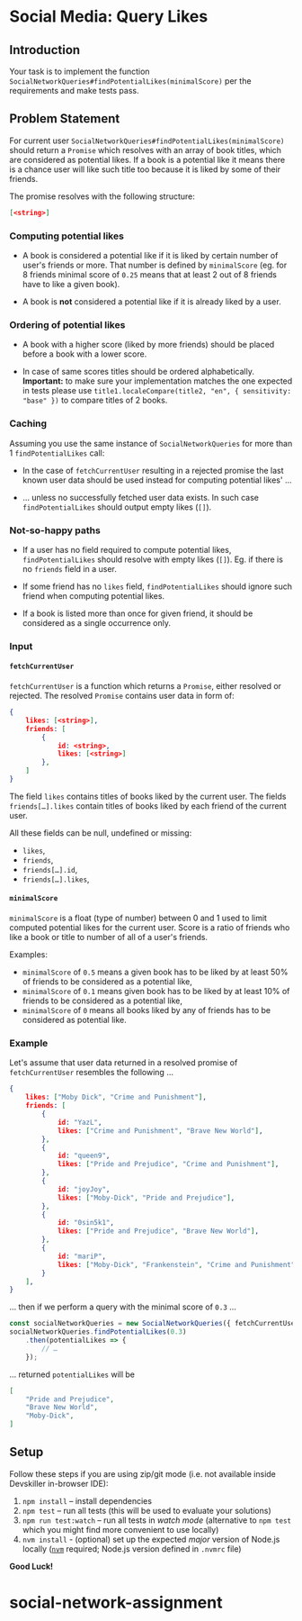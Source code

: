 # Social Media: Query Likes

## Introduction

Your task is to implement the function `SocialNetworkQueries#findPotentialLikes(minimalScore)`
per the requirements and make tests pass.

## Problem Statement

For current user `SocialNetworkQueries#findPotentialLikes(minimalScore)` should return a `Promise` which resolves with an array of book titles, which are considered as potential likes. If a book is a potential like it means there is a chance user will like such title too because it is liked by some of their friends.

The promise resolves with the following structure:

```json
[<string>]
```

### Computing potential likes

* A book is considered a potential like if it is liked by certain number of user's friends or more. That number is defined by `minimalScore` (eg. for 8 friends minimal score of `0.25` means that at least 2 out of 8 friends have to like a given book).

* A book is **not** considered a potential like if it is already liked by a user.

### Ordering of potential likes

* A book with a higher score (liked by more friends) should be placed before a book with a lower score.

* In case of same scores titles should be ordered alphabetically. **Important:** to make sure your implementation matches the one expected in tests please use `title1.localeCompare(title2, "en", { sensitivity: "base" })` to compare titles of 2 books.

### Caching

Assuming you use the same instance of `SocialNetworkQueries` for more than 1 `findPotentialLikes` call: 

* In the case of `fetchCurrentUser` resulting in a rejected promise the last known user data should be used instead for computing potential likes' ...

* … unless no successfully fetched user data exists. In such case `findPotentialLikes` should output empty likes (`[]`). 

### Not-so-happy paths

* If a user has no field required to compute potential likes, `findPotentialLikes` should resolve with empty likes (`[]`). Eg. if there is no `friends` field in a user.

* If some friend has no `likes` field, `findPotentialLikes` should ignore such friend when computing potential likes.

* If a book is listed more than once for given friend, it should be considered as a single occurrence only.
 
### Input

#### `fetchCurrentUser`

`fetchCurrentUser` is a function which returns a `Promise`,
either resolved or rejected. The resolved `Promise` contains
user data in form of:

```json
{
    likes: [<string>],
    friends: [
        { 
            id: <string>,
            likes: [<string>]
        },
    ]
}
```

The field `likes` contains titles of books liked by the current user. The fields `friends[…].likes` contain titles of books liked by each friend of the current user.      

All these fields can be null, undefined or missing:

* `likes`,
* `friends`,
* `friends[…].id`,
* `friends[…].likes`,

#### `minimalScore`

`minimalScore` is a float (type of number) between 0 and 1 used to limit computed potential likes for the current user. Score is a ratio of friends who like a book or title to number of all of a user's friends.

Examples:

* `minimalScore` of `0.5` means a given book has to be liked by at least 50% of friends to be considered as a potential like,     
* `minimalScore` of `0.1` means given book has to be liked by at least 10% of friends to be considered as a potential like,    
* `minimalScore` of `0` means all books liked by any of friends has to be considered as potential like.

### Example

Let's assume that user data returned in a resolved promise of `fetchCurrentUser` resembles the following …

```json
{
    likes: ["Moby Dick", "Crime and Punishment"],
    friends: [
        {
            id: "YazL",
            likes: ["Crime and Punishment", "Brave New World"],
        },
        {
            id: "queen9",
            likes: ["Pride and Prejudice", "Crime and Punishment"],
        },
        {
            id: "joyJoy",
            likes: ["Moby-Dick", "Pride and Prejudice"],
        },
        {
            id: "0sin5k1",
            likes: ["Pride and Prejudice", "Brave New World"],
        },
        {
            id: "mariP",
            likes: ["Moby-Dick", "Frankenstein", "Crime and Punishment"],
        }
    ],
}
``` 

… then if we perform a query with the minimal score of  `0.3` …

```js
const socialNetworkQueries = new SocialNetworkQueries({ fetchCurrentUser });
socialNetworkQueries.findPotentialLikes(0.3)
    .then(potentialLikes => {
        // …
    });
```

… returned `potentialLikes` will be

```json
[
    "Pride and Prejudice",
    "Brave New World",
    "Moby-Dick",
]
```

## Setup

Follow these steps if you are using zip/git mode (i.e. not available inside Devskiller in-browser IDE):

1. `npm install` – install dependencies
2. `npm test` – run all tests (this will be used to evaluate your solutions)
3. `npm run test:watch` – run all tests in _watch mode_ (alternative to `npm test` which you might find more convenient to use locally)
4. `nvm install` - (optional) set up the expected _major_ version of Node.js locally ([`nvm`](https://github.com/nvm-sh/nvm) required; Node.js version defined in `.nvmrc` file)

**Good Luck!**
# social-network-assignment
